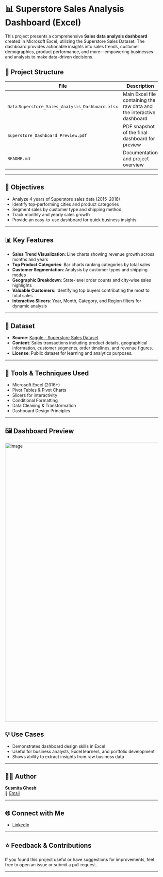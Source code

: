 # 📊 Superstore Sales Analysis Dashboard (Excel)
This project presents a comprehensive **Sales data analysis dashboard** created in Microsoft Excel, utilizing the Superstore Sales Dataset. The dashboard provides actionable insights into sales trends, customer demographics, product performance, and more—empowering businesses and analysts to make data-driven decisions.

## 📁 Project Structure

| File | Description |
|------|-------------|
| `Data`:`Superstore_Sales_Analysis_Dashboard.xlsx` | Main Excel file containing the raw data and the interactive dashboard |
| `Superstore_Dashboard_Preview.pdf` | PDF snapshot of the final dashboard for preview |
| `README.md` | Documentation and project overview |

---

## 🎯 Objectives

- Analyze 4 years of Superstore sales data (2015–2018)
- Identify top-performing cities and product categories
- Segment sales by customer type and shipping method
- Track monthly and yearly sales growth
- Provide an easy-to-use dashboard for quick business insights

---

## 📊 Key Features

- **Sales Trend Visualization**: Line charts showing revenue growth across months and years
- **Top Product Categories**: Bar charts ranking categories by total sales
- **Customer Segmentation**: Analysis by customer types and shipping modes
- **Geographic Breakdown**: State-level order counts and city-wise sales highlights
- **Valuable Customers**: Identifying top buyers contributing the most to total sales
- **Interactive Slicers**: Year, Month, Category, and Region filters for dynamic analysis

---

## 📁 Dataset
- **Source**: [Kaggle - Superstore Sales Dataset](https://www.kaggle.com/datasets/aditisaxena20/superstore-sales-dataset)
- **Content**: Sales transactions including product details, geographical information, customer segments, order timelines, and revenue figures.
- **License**: Public dataset for learning and analytics purposes.

---

## 🧰 Tools & Techniques Used

- Microsoft Excel (2016+)
- Pivot Tables & Pivot Charts
- Slicers for interactivity
- Conditional Formatting
- Data Cleaning & Transformation
- Dashboard Design Principles

---

## 🖼️ Dashboard Preview

<img width="1749" height="916" alt="image" src="https://github.com/user-attachments/assets/7e6d9cf6-2ee3-447a-99d3-0a2ef9bb11e2" />

## 💡 Use Cases

- Demonstrates dashboard design skills in Excel
- Useful for business analysts, Excel learners, and portfolio development
- Shows ability to extract insights from raw business data

---

## 🙋‍♀️ Author

**Susmita Ghosh**  
📧 [Email](mailto:susmitakatwa92@gmail.com)

---

## 🌐 Connect with Me

- [LinkedIn](https://www.linkedin.com/in/susmitaghosh01/)


---

## ⭐ Feedback & Contributions

If you found this project useful or have suggestions for improvements, feel free to open an issue or submit a pull request.

---

